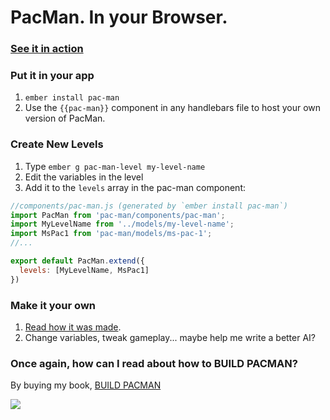# PacMan.  In your Browser.

### [See it in action](https://www.emberscreencasts.com/pacman)

### Put it in your app

1. `ember install pac-man`
2. Use the `{{pac-man}}` component in any handlebars file to host your own version of PacMan.

### Create New Levels

1. Type `ember g pac-man-level my-level-name`
2. Edit the variables in the level
3. Add it to the `levels` array in the pac-man component:

```js
//components/pac-man.js (generated by `ember install pac-man`)
import PacMan from 'pac-man/components/pac-man';
import MyLevelName from '../models/my-level-name';
import MsPac1 from 'pac-man/models/ms-pac-1';
//...

export default PacMan.extend({
  levels: [MyLevelName, MsPac1]
})
```

### Make it your own

1. [Read how it was made](https://leanpub.com/buildpacman).
2. Change variables, tweak gameplay... maybe help me write a better AI?

### Once again, how can I read about how to BUILD PACMAN?

By buying my book, [BUILD PACMAN](https://leanpub.com/buildpacman)

[![](https://s3.amazonaws.com/titlepages.leanpub.com/buildpacman/hero?1457936060)](https://leanpub.com/buildpacman)
